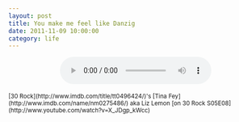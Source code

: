 ```yaml
---
layout: post
title: You make me feel like Danzig
date: 2011-11-09 10:00:00
category: life
---
```

<p style="text-align: center;">
<div align="center"><audio controls="controls">  
<source src="http://dl.dropbox.com/u/7586201/hitler%20in%20germany.mp3" type="audio/mp3" />
</audio></div>
<br><small>[30 Rock](http://www.imdb.com/title/tt0496424/)'s [Tina Fey](http://www.imdb.com/name/nm0275486/) aka Liz Lemon [on 30 Rock S05E08](http://www.youtube.com/watch?v=X_JDgp_kWcc)</small></p>
